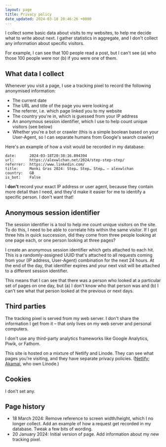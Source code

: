 ```yaml
---
layout: page
title: Privacy policy
date_updated: 2024-03-18 20:46:26 +0000
---
```

I collect some basic data about visits to my websites, to help me decide what to write about next.
I gather statistics in aggregate, and I don't collect any information about specific visitors.

For example, I can see that 100 people read a post, but I can't see (a) who those 100 people were nor (b) if you were one of them.

## What data I collect

Whenever you visit a page, I use a tracking pixel to record the following anonymised information:

*   The current date
*   The URL and title of the page you were looking at
*   The referrer, i.e. which page linked you to my website
*   The country you're in, which is guessed from your IP address
*   An anonymous session identifier, which I use to help count unique visitors (see below)
*   Whether you're a bot or crawler (this is a simple boolean based on your User-Agent, so I can separate humans from Google's search crawler)

Here's an example of how a visit would be recorded in my database:

```
date:      2024-03-18T20:38:16.894394
url:       https://alexwlchan.net/2024/step-step-step/
referrer:  https://www.linkedin.com/
title:     Monki Gras 2024: Step… Step… Step… – alexwlchan
country:   GB
is_bot:    False
```

I **don't** record your exact IP address or user agent, because they contain more detail than I need, and they'd make it easier for me to identify a specific person.
I don't want that!


## Anonymous session identifier

The session identifier is a tool to help me count unique visitors on the site.
To do this, I need to be able to correlate hits within the same visitor.
If I got three hits in quick succession, did they come from three people looking at one page each, or one person looking at three pages?

I create an anonymous session identifier which gets attached to each hit.
This is a randomly-assigned UUID that's attached to all requests coming from your (IP address, User-Agent) combination for the next 24 hours.
At the end of the day, that identifier expires and your next visit will be attached to a different session identifier.

This means that I can see that there was a person who looked at a particular set of pages on one day, but (a) I don't know who that person was and (b) I can't see what that person looked at the previous or next days.

## Third parties

The tracking pixel is served from my web server.
I don't share the information I get from it – that only lives on my web server and personal computers.

I don't use any third-party analytics frameworks like Google Analytics, Piwik, or Fathom.

This site is hosted on a mixture of Netlify and Linode.
They can see what pages you're visiting, and they have separate privacy policies.
([Netlify](https://www.netlify.com/privacy/); [Akamai](https://www.akamai.com/legal/privacy-statement), who own Linode.)

## Cookies

I don't set any.

## Page history

*   18 March 2024:
    Remove reference to screen width/height, which I no longer collect.
    Add an example of how a request get recorded in my database.
    Tweak a few bits of wording.
*   20 January 2024: Initial version of page. Add information about my new tracking pixel.
